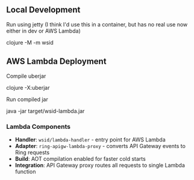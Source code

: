 ## Local Development

Run using jetty (I think I'd use this in a container, but has no real use now either in dev or AWS Lambda)

clojure -M -m wsid

## AWS Lambda Deployment

Compile uberjar

clojure -X:uberjar

Run compiled jar

java -jar target/wsid-lambda.jar

### Lambda Components

- **Handler**: `wsid/lambda-handler` - entry point for AWS Lambda
- **Adapter**: `ring-apigw-lambda-proxy` - converts API Gateway events to Ring requests
- **Build**: AOT compilation enabled for faster cold starts
- **Integration**: API Gateway proxy routes all requests to single Lambda function
